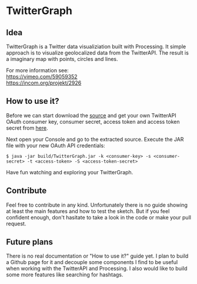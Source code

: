 TwitterGraph
============

## Idea

TwitterGraph is a Twitter data visualiziation built with Processing. It simple approach is to visualize geolocalized
data from the TwitterAPI. The result is a imaginary map with points, circles and lines.

For more information see:<br>
https://vimeo.com/59059352<br>
https://incom.org/projekt/2926

## How to use it?

Before we can start download the [source](https://github.com/lennerd/TwitterGraph/archive/master.zip) and get your own TwitterAPI OAuth consumer key, consumer secret, access token and access token secret from [here](https://apps.twitter.com/).

Next open your Console and go to the extracted source. Execute the JAR file with your new OAuth API credentials:

    $ java -jar build/TwitterGraph.jar -k <consumer-key> -s <consumer-secret> -t <access-token> -S <access-token-secret>
    
Have fun watching and exploring your TwitterGraph.

## Contribute

Feel free to contribute in any kind. Unfortunately there is no guide showing at least the main features and how to test the sketch. But if you feel confident enough, don't hasitate to take a look in the code or make your pull request.

## Future plans

There is no real documentation or "How to use it?" guide yet. I plan to build a Github page for it and decouple some components I find to be useful when working with the TwitterAPI and Processing. I also would like to build some more features like searching for hashtags.
